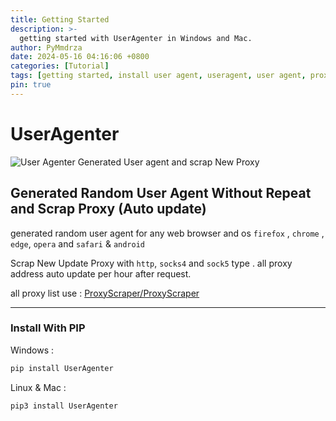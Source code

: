 ```yaml
---
title: Getting Started
description: >-
  getting started with UserAgenter in Windows and Mac.
author: PyMmdrza
date: 2024-05-16 04:16:06 +0800
categories: [Tutorial]
tags: [getting started, install user agent, useragent, user agent, proxy]
pin: true
---
```


# UserAgenter

![User Agenter Generated User agent and scrap New Proxy](https://avatars.githubusercontent.com/u/170011502?s=200&v=4 'User Agenter Generated User agent and scrap New Proxy')

## Generated Random User Agent Without Repeat and Scrap Proxy (Auto update)

generated random user agent for any web browser and os `firefox` , `chrome` , `edge`, `opera` and `safari` & `android`

Scrap New Update Proxy with `http`, `socks4` and `sock5` type . all proxy address auto update per hour after request.

all proxy list use : [ProxyScraper/ProxyScraper](https://github.com/ProxyScraper/ProxyScraper 'proxy scraper')

---

### Install With PIP

Windows :

```bash
pip install UserAgenter
```

Linux & Mac :

```bash
pip3 install UserAgenter
```



[nodejs]: https://nodejs.org/
[starter]: https://github.com/useragenter/getting-started
[pages-workflow-src]: https://docs.github.com/en/pages/getting-started-with-github-pages/configuring-a-publishing-source-for-your-github-pages-site#publishing-with-a-custom-github-actions-workflow
